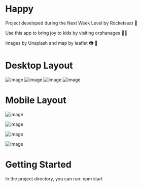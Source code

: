 # Happy

Project developed during the Next Week Level by Rocketseat :rocket:

Use this app to bring joy to kids by visiting orphanages :boy::girl:

Images by Unsplash and map by leaflet :camera: :deciduous_tree:

# Desktop Layout

![image](https://user-images.githubusercontent.com/62905577/113765314-7be83680-96f2-11eb-9395-2a3d8421677a.png)
![image](https://user-images.githubusercontent.com/62905577/113765395-93bfba80-96f2-11eb-9bbc-11da2201be56.png)
![image](https://user-images.githubusercontent.com/62905577/113765485-b651d380-96f2-11eb-9c6c-1fe5a441945e.png)
![image](https://user-images.githubusercontent.com/62905577/113765570-d386a200-96f2-11eb-89bc-be025e185dc6.png)

# Mobile Layout

![image](https://user-images.githubusercontent.com/62905577/113765928-45f78200-96f3-11eb-9e24-8ec25c2d26c2.png)   

![image](https://user-images.githubusercontent.com/62905577/113766280-9ff84780-96f3-11eb-9cdf-154836a18354.png)

![image](https://user-images.githubusercontent.com/62905577/113766378-b7cfcb80-96f3-11eb-9dd8-2faf30384e96.png)

![image](https://user-images.githubusercontent.com/62905577/113766470-d46c0380-96f3-11eb-9be8-41e1ad0e0291.png)

# Getting Started

In the project directory, you can run: npm start
